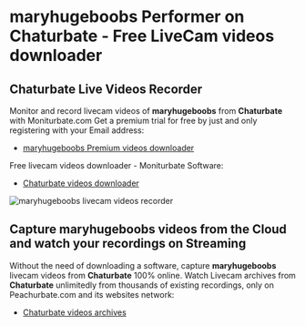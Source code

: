 # maryhugeboobs Performer on Chaturbate - Free LiveCam videos downloader

## Chaturbate Live Videos Recorder

Monitor and record livecam videos of **maryhugeboobs** from **Chaturbate** with Moniturbate.com
Get a premium trial for free by just and only registering with your Email address:
* [maryhugeboobs Premium videos downloader](https://moniturbate.com/request-demo-licence-key.html)

Free livecam videos downloader - Moniturbate Software:
* [Chaturbate videos downloader](https://moniturbate.com/moniturbate-download-software.html)

![maryhugeboobs livecam videos recorder](https://peachurnet.com/templates/moniturbate-software.png)


## Capture maryhugeboobs videos from the Cloud and watch your recordings on Streaming

Without the need of downloading a software, capture **maryhugeboobs** livecam videos from **Chaturbate** 100% online.
Watch Livecam archives from **Chaturbate** unlimitedly from thousands of existing recordings, only on Peachurbate.com and its websites network:
* [Chaturbate videos archives](https://peachurnet.com/)